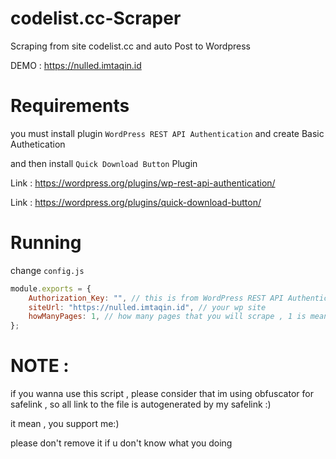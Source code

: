 # codelist.cc-Scraper
Scraping from site codelist.cc and auto Post to Wordpress 


DEMO : https://nulled.imtaqin.id


# Requirements 

you must install plugin `WordPress REST API Authentication` and create Basic Authetication

and then install `Quick Download Button` Plugin

Link : https://wordpress.org/plugins/wp-rest-api-authentication/

Link : https://wordpress.org/plugins/quick-download-button/

# Running 

change `config.js` 

```javascript
module.exports = {
    Authorization_Key: "", // this is from WordPress REST API Authentication` and create Basic Authetication
    siteUrl: "https://nulled.imtaqin.id", // your wp site
    howManyPages: 1, // how many pages that you will scrape , 1 is mean just 1 page 
};
```

# NOTE : 

if you wanna use this script , please consider that im using obfuscator for safelink , so all link to the file is autogenerated by my safelink :)

it mean , you support me:)

please don't remove it if u don't know what you doing
